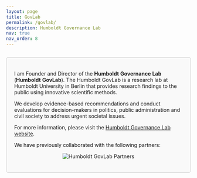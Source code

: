 ```yaml
---
layout: page
title: GovLab
permalink: /govlab/
description: Humboldt Governance Lab
nav: true
nav_order: 8
---
```

<div style="border: 1px solid #ccc; border-radius: 5px; padding: 1.5em; margin: 2em 0; background-color: #f9f9f9;">

  <p>I am Founder and Director of the <strong>Humboldt</strong> <strong>Governance</strong> <strong>Lab</strong> (<strong>Humboldt</strong> <strong>GovLab</strong>). The Humboldt GovLab is a research lab at Humboldt University in Berlin that provides research findings to the public using innovative scientific methods.</p>

  <p>We develop evidence-based recommendations and conduct evaluations for decision-makers in politics, public administration and civil society to address urgent societal issues.</p>

  <p>For more information, please visit the <a href="(https://www.humboldt-govlab.de/en">Humboldt Governance Lab website</a>.</p>

  <p>We have previously collaborated with the following partners:</p>
  <p align="center">
    <img src="{{ '/assets/img/govlab_partner.png' | relative_url }}" alt="Humboldt GovLab Partners" style="max-width: 100%; height: auto;">
  </p>
</div>